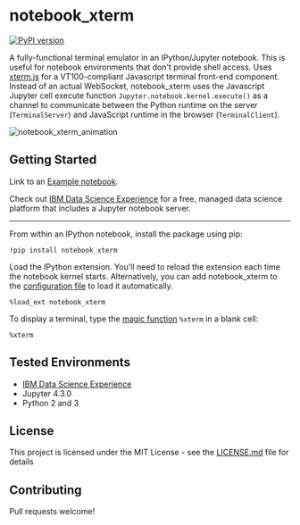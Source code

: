 # notebook_xterm
[![PyPI version](https://badge.fury.io/py/notebook-xterm.svg)](https://badge.fury.io/py/notebook-xterm)

A fully-functional terminal emulator in an IPython/Jupyter notebook. This is useful for notebook environments that don't provide shell access. Uses [xterm.js](https://xtermjs.org) for a VT100-compliant Javascript terminal front-end component. Instead of an actual WebSocket, notebook_xterm uses the Javascript Jupyter cell execute function `Jupyter.notebook.kernel.execute()` as a channel to communicate between the Python runtime on the server (`TerminalServer`) and JavaScript runtime in the browser (`TerminalClient`).

![notebook_xterm_animation](https://user-images.githubusercontent.com/1238730/33512219-7d093170-d6f9-11e7-905f-480d62d17cd2.gif)

## Getting Started
Link to an [Example notebook](example.ipynb).

Check out [IBM Data Science Experience](https://datascience.ibm.com/) for a free, managed data science platform that includes a Jupyter notebook server.

----

From within an IPython notebook, install the package using pip:
```
!pip install notebook_xterm
```

Load the IPython extension. You'll need to reload the extension each time the notebook kernel starts. Alternatively, you can add notebook_xterm to the [configuration file](http://ipython.readthedocs.io/en/stable/config/extensions/index.html#using-extensions) to load it automatically.
```
%load_ext notebook_xterm
```

To display a terminal, type the [magic function](http://ipython.readthedocs.io/en/stable/interactive/magics.html) `%xterm` in a blank cell:
```
%xterm
```

## Tested Environments
+ [IBM Data Science Experience](https://datascience.ibm.com/)
+ Jupyter 4.3.0
+ Python 2 and 3

## License
This project is licensed under the MIT License - see the [LICENSE.md](LICENSE.md) file for details

## Contributing
Pull requests welcome!
